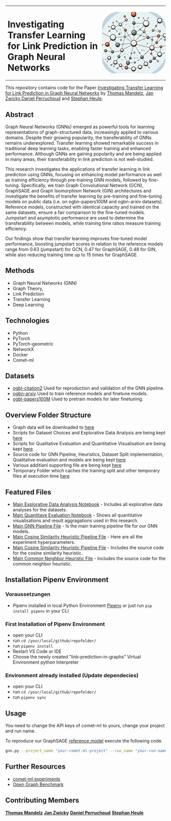 <table style="border: none; border-collapse: collapse; width: 100%;">
  <tr>
    <td style="border: none; width: 70%;">
      <div>
        <h1>Investigating Transfer Learning for Link Prediction in Graph Neural Networks</h1>
      </div>
    </td>
    <td style="border: none; width: 30%; padding: 0; text-align: right;">
      <div style="display: flex; justify-content: flex-end; align-items: center; height: 200px;">
        <div style="width: 200px; height: auto; overflow: hidden; border-radius: 50px;">
          <img src="assets/titlepage.png" alt="Circular Image" style="width: 100%; height: auto;">
        </div>
      </div>
    </td>
  </tr>
</table>

This repository contains code for the Paper [Investigating Transfer Learning for Link Prediction
in Graph Neural Networks]() by [Thomas Mandelz](https://www.linkedin.com/in/tmandelz/), [Jan Zwicky](https://www.linkedin.com/in/jan-zwicky-894939311/),[Daniel Perruchoud](https://www.linkedin.com/in/daniel-olivier-perruchoud-799aaa38/) and [Stephan Heule](https://www.linkedin.com/in/stephanheule/).

## Abstract

Graph Neural Networks (GNNs) emerged as powerful tools for learning representations of graph-structured data, increasingly applied to various domains. Despite their growing popularity, the transferability of GNNs remains underexplored.
Transfer learning showed remarkable success in traditional deep learning tasks, enabling faster training and enhanced performance. Although GNNs are gaining popularity and are being applied in many areas, their transferability in link prediction is not well-studied. 

This research investigates the applications of transfer learning in link prediction using GNNs, focusing on enhancing model performance as well as training efficiency through pre-training GNN models, followed by fine-tuning. Specifically, we train Graph Convolutional Network (GCN), GraphSAGE and Graph Isomorphism Network (GIN) architectures and investigate the benefits of transfer learning by pre-training and fine-tuning models on public data (i.e. on ogbn-papers100M and ogbn-arxiv datasets). 
Reference models, constructed with identical capacity and trained on the same datasets, ensure a fair comparison to the fine-tuned models. Jumpstart and asymptotic performance are used to determine the transferability between models, while training time ratios measure training efficiency.

Our findings show that transfer learning improves fine-tuned model performance, boosting jumpstart scores in relation to the reference models range from 0.63 (jumpstart) for GCN, 0.47 for GraphSAGE, 0.48 for GIN, while also reducing training time up to 15 times for GraphSAGE.

## Methods

* Graph Neural Networks (GNN)
* Graph Theory,
* Link Prediction
* Transfer Learning
* Deep Learning

## Technologies

* Python
* PyTorch
* PyTorch-geometric
* NetworkX
* Docker
* Comet-ml

## Datasets

* [ogbl-citation2](https://ogb.stanford.edu/docs/linkprop/#ogbl-citation2)
Used for reproduction and validation of the GNN pipeline.
* [ogbn-arxiv](https://ogb.stanford.edu/docs/nodeprop/#ogbn-arxiv)
Used to train reference models and finetune models.
* [ogbl-papers100M](https://ogb.stanford.edu/docs/nodeprop/#ogbn-papers100M)
Used to pretrain models for later finetuning.

## Overview Folder Structure

* Graph data will be downloaded to [here](dataset)
* Scripts for Dataset Choices and Explorative Data Analysis are being kept [here](EDA)
* Scripts for Qualitative Evaluation and Quantitative Visualisation are being kept [here](evaluation)
* Source code for GNN Pipeline, Heuristics, Dataset Split implementation, Qualitative evaluation and models are being kept [here](modelling)
* Various additianl supporting file are being kept [here](additional)
* Temporary Folder which caches the training split and other temporary files at execution time [here](temp)

## Featured Files

* [Main Explorative Data Analysis Notebook](/EDA/2_eda_dataset.ipynb) - Includes all explorative data analyses for the datasets.
* [Main Quantitave Evaluation Notebook](evaluation/5_visualise_results_training_curves_puplication.ipynb) - Shows all quantitative visualisations and result aggragations used in this research.
* [Main GNN Pipeline File](/modelling/gcn/gnn.py) - Is the main training pipeline file for our GNN models.
* [Main Cosine Similarity Heuristic Pipeline File](additional/experiments/experiment_grid.txt) - Here are all the experiment hyperparameters.
* [Main Cosine Similarity Heuristic Pipeline File](/modelling/heuristics/baseline_cosine_similarity.ipynb) - Includes the source code for the cosine similarity heuristic.
* [Main Common Neighbor Heuristic File](/modelling/heuristics/cn_baseline.py) - Includes the source code for the common neighbor heuristic.

## Installation Pipenv Environment

### Voraussetzungen

* Pipenv installed in local Python Environment [Pipenv](https://pipenv.pypa.io/en/latest/) or just run `pip install pipenv` in your CLI

### First Installation of Pipenv Environment

* open your CLI
* run `cd /your/local/github/repofolder/`
* run `pipenv install`
* Restart VS Code or IDE
* Choose the newly created "link-prediction-in-graphs" Virtual Environment python Interpreter

### Environment already installed (Update dependecies)

* open your CLI
* run `cd /your/local/github/repofolder/`
* run `pipenv sync`

## Usage

You need to change the API keys of comet-ml to yours, change your project and run name.

To reproduce our GraphSAGE [reference model](https://www.comet.com/transfer-learning-link-prediction/long-reference/e7eddb5ce3104801aa355a461b0540c2) execute the following code.

``` sh
gnn.py --project_name "your-comet-ml-project" --run_name "your-run-name" --epochs 2500 --dataset ogbn-arxiv --batch_size 35000 --lr 0.00085 --num_layers 2 --hidden_channels 384 --model_architecture SAGE --one_batch_training False --freeze_model False --save_model True --eval_n_hop_computational_graph 0 --epoch_checkpoints 50 --model_path ./modelling/gnn/sage_ref_long2500_model.pth --predictor_path ./modelling/gnn/sage_ref_long2500_predictor.pth
```

## Further Resources

* [comet-ml experiments](https://www.comet.com/transfer-learning-link-prediction)
* [Open Graph Benchmark](https://ogb.stanford.edu/)


## Contributing Members

**[Thomas Mandelz](https://github.com/tmandelz)**
**[Jan Zwicky](https://github.com/swiggy123)**
**[Daniel Perruchoud](https://www.fhnw.ch/de/personen/daniel-perruchoud)**
**[Stephan Heule](https://www.fhnw.ch/de/personen/stephan-heule)**
